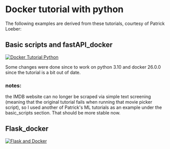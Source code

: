 # Docker tutorial with python 

The following examples are derived from these tutorials, courtesy of Patrick Loeber:

## Basic scripts and fastAPI_docker
[![Docker Tutorial Python](https://img.youtube.com/vi/bi0cKgmRuiA/0.jpg)](https://www.youtube.com/watch?v=bi0cKgmRuiA)


Some changes were done since to work on python 3.10 and docker 26.0.0 since the tutorial is a bit out of date.

### notes:
the IMDB website can no longer be scraped via simple text screening (meaning that the original tutorial fails when running that movie picker script), so I used another of Patrick's ML tutorials as an example under the basic_scripts section. That should be more stable now.

## Flask_docker
[![Flask and Docker](https://img.youtube.com/vi/S--SD4QbGps/0.jpg)](https://www.youtube.com/watch?v=S--SD4QbGps)